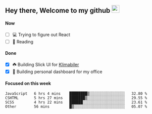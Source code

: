 ## Hey there, Welcome to my github <img src="https://media.giphy.com/media/hvRJCLFzcasrR4ia7z/giphy.gif" width="25px">

#### Now
- [ ] 💻 Trying to figure out React
- [ ] 📕 Reading

#### Done
- [x] ☘️ Building Slick UI for [Klimabiler](https://klimabiler.dk)
- [x] 🚀 Building personal dashboard for my office
 
 #### Focused on this week
<!--START_SECTION:waka-->

```text
JavaScript   6 hrs 4 mins    ████████▒░░░░░░░░░░░░░░░░   32.80 %
CSHTML       5 hrs 27 mins   ███████▒░░░░░░░░░░░░░░░░░   29.55 %
SCSS         4 hrs 22 mins   ██████░░░░░░░░░░░░░░░░░░░   23.61 %
Other        56 mins         █▒░░░░░░░░░░░░░░░░░░░░░░░   05.07 %
```

<!--END_SECTION:waka-->

